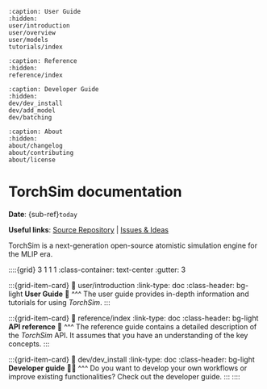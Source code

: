 
```{toctree}
:caption: User Guide
:hidden:
user/introduction
user/overview
user/models
tutorials/index
```

```{toctree}
:caption: Reference
:hidden:
reference/index
```

```{toctree}
:caption: Developer Guide
:hidden:
dev/dev_install
dev/add_model
dev/batching
```

```{toctree}
:caption: About
:hidden:
about/changelog
about/contributing
about/license
```

# TorchSim documentation

**Date**: {sub-ref}`today`

**Useful links**:
[Source Repository](https://github.com/torchsim/torch-sim) |
[Issues & Ideas](https://github.com/torchsim/torch-sim/issues)

TorchSim is a next-generation open-source atomistic simulation engine for the MLIP era.

::::{grid} 3 1 1 1
:class-container: text-center
:gutter: 3

:::{grid-item-card}
:link: user/introduction
:link-type: doc
:class-header: bg-light
**User Guide** 🚀
^^^
The user guide provides in-depth information and tutorials for using *TorchSim*.
:::

:::{grid-item-card}
:link: reference/index
:link-type: doc
:class-header: bg-light
**API reference** 📖
^^^
The reference guide contains a detailed description of the *TorchSim* API. It
assumes that you have an understanding of the key concepts.
:::

:::{grid-item-card}
:link: dev/dev_install
:link-type: doc
:class-header: bg-light
**Developer guide** 👩‍💻
^^^
Do you want to develop your own workflows or improve existing functionalities?
Check out the developer guide.
:::
::::
